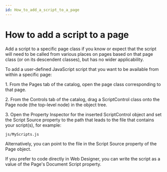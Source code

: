 ```yaml
---
id: How_to_add_a_script_to_a_page
---
```


# How to add a script to a page

Add a script to a specific page class if you know or expect that the script will need to be called from various places on pages based on that page class (or on its descendent classes), but has no wider applicability.

To add a user-defined JavaScript script that you want to be available from within a specific page:

1. From the Pages tab of the catalog, open the page class corresponding to that page.

2. From the Controls tab of the catalog, drag a ScriptControl class onto the Page node (the top-level node) in the object tree.

3. Open the Property Inspector for the inserted ScriptControl object and set the Script Source property to the path that leads to the file that contains your script(s), for example:

```
js/MyScripts.js
```

Alternatively, you can point to the file in the Script Source property of the Page object.

If you prefer to code directly in Web Designer, you can write the script as a value of the Page's Document Script property.